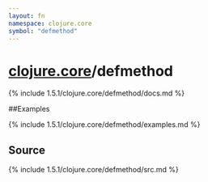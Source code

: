 ```yaml
---
layout: fn
namespace: clojure.core
symbol: "defmethod"
---
```


# [clojure.core](../)/defmethod

{% include 1.5.1/clojure.core/defmethod/docs.md %}

##Examples

{% include 1.5.1/clojure.core/defmethod/examples.md %}
## Source
{% include 1.5.1/clojure.core/defmethod/src.md %}

